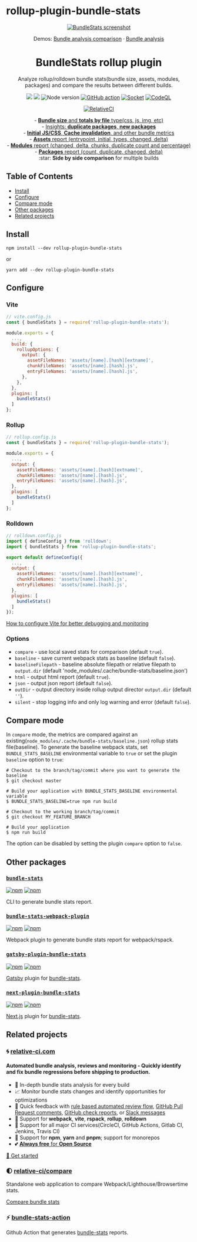 # rollup-plugin-bundle-stats

<p align="center">
  <a href="https://relative-ci.com/bundle-analyzer/bundle-stats/demo/bundle-analysis-comparison" target="_blank"><img alt="BundleStats screenshot" src="https://raw.githubusercontent.com/relative-ci/bundle-stats/master/bundle-stats.gif"/></a>
</p>
<p align="center">
  Demos:
  <a href="https://relative-ci.com/bundle-analyzer/bundle-stats/demo/bundle-analysis-comparison" target="_blank">Bundle analysis comparison</a> ·
  <a href="https://relative-ci.com/bundle-analyzer/bundle-stats/demo/bundle-analysis" target="_blank">Bundle analysis</a>
</p>
<h1 align="center">BundleStats rollup plugin</h1>
<p align="center">
  Analyze rollup/rolldown bundle stats(bundle size, assets, modules, packages) and compare the results between different builds.
</p>
<p align="center">
  <a href="https://www.npmjs.com/package/rollup-plugin-bundle-stats"><img src="https://img.shields.io/npm/v/rollup-plugin-bundle-stats.svg" /></a>
  <a href="https://www.npmjs.com/package/rollup-plugin-bundle-stats"><img src="https://img.shields.io/npm/dm/rollup-plugin-bundle-stats.svg" /></a>
  <img src="https://img.shields.io/node/v/rollup-plugin-bundle-stats.svg" alt="Node version" />
  <a href="https://github.com/relative-ci/bundle-stats/actions/workflows/ci.yml"><img alt="GitHub action" src="https://github.com/relative-ci/bundle-stats/actions/workflows/ci.yml/badge.svg" /></a>
  <a href="https://socket.dev/npm/package/rollup-plugin-bundle-stats/overview"><img alt="Socket" src="https://socket.dev/api/badge/npm/package/rollup-plugin-bundle-stats" /></a>
  <a href="https://github.com/relative-ci/bundle-stats/actions/workflows/codeql.yml"><img alt="CodeQL" src="https://github.com/relative-ci/bundle-stats/actions/workflows/codeql.yml/badge.svg"/></a>
</p>
<p align="center">
  <a href="https://app.relative-ci.com/projects/V1bXuieJbYttHCS75L8G"><img src="https://badges.relative-ci.com/badges/V1bXuieJbYttHCS75L8G?branch=master" alt="RelativeCI"></a>
</p>
<p align="center">
- <a href="https://relative-ci.com/bundle-analyzer/bundle-stats/demo/bundle-analysis-comparison#/"><strong>Bundle size</strong> and <strong>totals by file</strong> type(css, js, img, etc)</a><br />
- <a href="https://relative-ci.com/bundle-analyzer/bundle-stats/demo/bundle-analysis-comparison#/">Insights: <strong>duplicate packages</strong>, <strong>new packages</strong></a><br />
- <a href="https://relative-ci.com/bundle-analyzer/bundle-stats/demo/bundle-analysis-comparison#/"><strong>Initial JS/CSS</strong>, <strong>Cache invalidation</strong>, and other bundle metrics</a><br />
- <a href="https://relative-ci.com/bundle-analyzer/bundle-stats/demo/bundle-analysis-comparison#/assets"><strong>Assets</strong> report (entrypoint, initial, types, changed, delta)</a><br />
- <a href="https://relative-ci.com/bundle-analyzer/bundle-stats/demo/bundle-analysis-comparison#/modules"><strong>Modules</strong> report (changed, delta, chunks, duplicate count and percentage)</a><br />
- <a href="https://relative-ci.com/bundle-analyzer/bundle-stats/demo/bundle-analysis-comparison#/packages"><strong>Packages</strong> report (count, duplicate, changed, delta)</a><br />
:star: <strong>Side by side comparison</strong> for multiple builds
</p>

## Table of Contents
- [Install](#install)
- [Configure](#configure)
- [Compare mode](#compare-mode)
- [Other packages](#other-packages)
- [Related projects](#related-projects)

## Install

```shell
npm install --dev rollup-plugin-bundle-stats
```

or

```shell
yarn add --dev rollup-plugin-bundle-stats
```

## Configure

### Vite
```js
// vite.config.js
const { bundleStats } = require('rollup-plugin-bundle-stats');

module.exports = {
  ...,
  build: {
    rollupOptions: {
      output: {
        assetFileNames: 'assets/[name].[hash][extname]',
        chunkFileNames: 'assets/[name].[hash].js',
        entryFileNames: 'assets/[name].[hash].js',
      },
    },
  },
  plugins: [
    bundleStats()
  ]
};
```

### Rollup
```js
// rollup.config.js
const { bundleStats } = require('rollup-plugin-bundle-stats');

module.exports = {
  ...,
  output: {
    assetFileNames: 'assets/[name].[hash][extname]',
    chunkFileNames: 'assets/[name].[hash].js',
    entryFileNames: 'assets/[name].[hash].js',
  },
  plugins: [
    bundleStats()
  ]
};
```

### Rolldown

```js
// rolldown.config.js
import { defineConfig } from 'rolldown';
import { bundleStats } from 'rollup-plugin-bundle-stats';

export default defineConfig({
  ...,
  output: {
    assetFileNames: 'assets/[name].[hash][extname]',
    chunkFileNames: 'assets/[name].[hash].js',
    entryFileNames: 'assets/[name].[hash].js',
  },
  plugins: [
    bundleStats()
  ]
});
```


[How to configure Vite for better debugging and monitoring](https://relative-ci.com/documentation/guides/vite-config)

### Options

- `compare` - use local saved stats for comparison (default `true`).
- `baseline` - save current webpack stats as baseline (default `false`).
- `baselineFilepath` - baseline absolute filepath or relative filepath to `output.dir` (default 'node_modules/.cache/bundle-stats/baseline.json')
- `html` - output html report (default `true`).
- `json` - output json report (default `false`).
- `outDir` - output directory inside rollup output director `output.dir` (default `''`).
- `silent` - stop logging info and only log warning and error (default `false`).

## Compare mode

In `compare` mode, the metrics are compared against an existing(`node_modules/.cache/bundle-stats/baseline.json`) rollup stats file(baseline). To generate the baseline webpack stats, set `BUNDLE_STATS_BASELINE` environmental variable to `true` or set the plugin `baseline` option to `true`:

```shell
# Checkout to the branch/tag/commit where you want to generate the baseline
$ git checkout master

# Build your application with BUNDLE_STATS_BASELINE environmental variable
$ BUNDLE_STATS_BASELINE=true npm run build

# Checkout to the working branch/tag/commit
$ git checkout MY_FEATURE_BRANCH

# Build your application
$ npm run build
```

The option can be disabled by setting the plugin `compare` option to `false`.

## Other packages

### [`bundle-stats`](https://github.com/relative-ci/bundle-stats/tree/master/packages/cli)

[![npm](https://img.shields.io/npm/v/bundle-stats)](https://www.npmjs.com/package/bundle-stats) [![npm](https://img.shields.io/npm/dm/bundle-stats)](https://www.npmjs.com/package/bundle-stats)

CLI to generate bundle stats report.

### [`bundle-stats-webpack-plugin`](https://github.com/relative-ci/bundle-stats/tree/master/packages/webpack-plugin)

[![npm](https://img.shields.io/npm/v/bundle-stats-webpack-plugin)](https://www.npmjs.com/package/bundle-stats-webpack-plugin) [![npm](https://img.shields.io/npm/dm/bundle-stats-webpack-plugin)](https://www.npmjs.com/package/bundle-stats-webpack-plugin)

Webpack plugin to generate bundle stats report for webpack/rspack.

### [`gatsby-plugin-bundle-stats`](https://github.com/relative-ci/bundle-stats/tree/master/packages/gatsby-plugin)

[![npm](https://img.shields.io/npm/v/gatsby-plugin-bundle-stats)](https://www.npmjs.com/package/gatsby-plugin-bundle-stats) [![npm](https://img.shields.io/npm/dm/gatsby-plugin-bundle-stats)](https://www.npmjs.com/package/gatsby-plugin-bundle-stats)

[Gatsby](https://www.gatsbyjs.org) plugin for [bundle-stats](https://github.com/relative-ci/bundle-stats/tree/master/packages/webpack-plugin).

### [`next-plugin-bundle-stats`](https://github.com/relative-ci/bundle-stats/tree/master/packages/next-plugin)

[![npm](https://img.shields.io/npm/v/next-plugin-bundle-stats)](https://www.npmjs.com/package/next-plugin-bundle-stats) [![npm](https://img.shields.io/npm/dm/next-plugin-bundle-stats)](https://www.npmjs.com/package/next-plugin-bundle-stats)

[Next.js](https://nextjs.org) plugin for [bundle-stats](https://github.com/relative-ci/bundle-stats/tree/master/packages/webpack-plugin).

## Related projects

### :cyclone: [relative-ci.com](https://relative-ci.com?utm_medium=rollup-plugin-bundle-stats)

#### Automated bundle analysis, reviews and monitoring - Quickly identify and fix bundle regressions before shipping to production.

- :crystal_ball: In-depth bundle stats analysis for every build
- :chart_with_upwards_trend: Monitor bundle stats changes and identify opportunities for optimizations
- :bell: Quick feedback with [rule based automated review flow](https://relative-ci.com/documentation/setup/configure/integrations/github-commit-status-review?utm_medium=rollup-plugin-bundle-stats), [GitHub Pull Request comments](https://relative-ci.com/documentation/setup/configure/integrations/github-pull-request-comment?utm_medium=rollup-plugin-bundle-stats), [GitHub check reports](https://relative-ci.com/documentation/setup/configure/integrations/github-check-report?utm_medium=rollup-plugin-bundle-stats), or [Slack messages](https://relative-ci.com/documentation/setup/configure/integrations/slack-notification?utm_medium=rollup-plugin-bundle-stats)
- :wrench: Support for **webpack**, **vite**, **rspack**, **rollup**, **rolldown**
- :hammer: Support for all major CI services(CircleCI, GitHub Actions, Gitlab CI, Jenkins, Travis CI)
- :nut_and_bolt: Support for **npm**, **yarn** and **pnpm**; support for monorepos
- :two_hearts: [**Always free** for **Open Source**](https://relative-ci.com/open-source?utm_medium=rollup-plugin-bundle-stats)

[:rocket: Get started](https://relative-ci.com?utm_medium=rollup-plugin-bundle-stats)

### :first_quarter_moon: [relative-ci/compare](https://compare.relative-ci.com)

Standalone web application to compare Webpack/Lighthouse/Browsertime stats.

[Compare bundle stats](https://compare.relative-ci.com)

### :zap: [bundle-stats-action](https://github.com/vio/bundle-stats-action)

Github Action that generates [bundle-stats](https://github.com/relative-ci/bundle-stats) reports.


